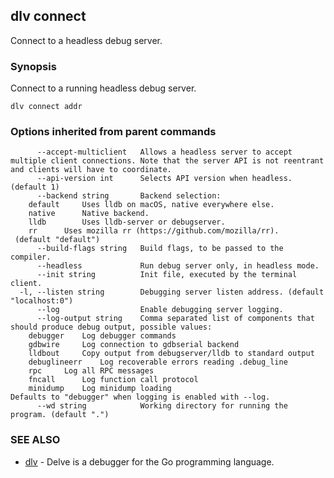 ## dlv connect

Connect to a headless debug server.

### Synopsis


Connect to a running headless debug server.

```
dlv connect addr
```

### Options inherited from parent commands

```
      --accept-multiclient   Allows a headless server to accept multiple client connections. Note that the server API is not reentrant and clients will have to coordinate.
      --api-version int      Selects API version when headless. (default 1)
      --backend string       Backend selection:
	default		Uses lldb on macOS, native everywhere else.
	native		Native backend.
	lldb		Uses lldb-server or debugserver.
	rr		Uses mozilla rr (https://github.com/mozilla/rr).
 (default "default")
      --build-flags string   Build flags, to be passed to the compiler.
      --headless             Run debug server only, in headless mode.
      --init string          Init file, executed by the terminal client.
  -l, --listen string        Debugging server listen address. (default "localhost:0")
      --log                  Enable debugging server logging.
      --log-output string    Comma separated list of components that should produce debug output, possible values:
	debugger	Log debugger commands
	gdbwire		Log connection to gdbserial backend
	lldbout		Copy output from debugserver/lldb to standard output
	debuglineerr	Log recoverable errors reading .debug_line
	rpc		Log all RPC messages
	fncall		Log function call protocol
	minidump	Log minidump loading
Defaults to "debugger" when logging is enabled with --log.
      --wd string            Working directory for running the program. (default ".")
```

### SEE ALSO
* [dlv](dlv.md)	 - Delve is a debugger for the Go programming language.


